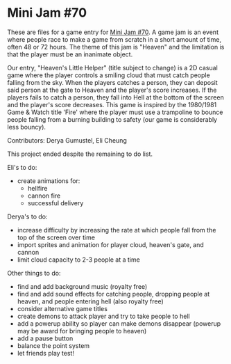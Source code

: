 # Mini Jam #70

These are files for a game entry for [Mini Jam #70](https://itch.io/jam/mini-jam-70-heaven). A game jam is an event where people race to make a game from scratch in a short amount of time, often 48 or 72 hours. The theme of this jam is "Heaven" and the limitation is that the player must be an inanimate object. 

Our entry, "Heaven's Little Helper" (title subject to change) is a 2D casual game where the player controls a smiling cloud that must catch people falling from the sky. When the players catches a person, they can deposit said person at the gate to Heaven and the player's score increases. If the players fails to catch a person, they fall into Hell at the bottom of the screen and the player's score decreases. This game is inspired by the 1980/1981 Game & Watch title 'Fire' where the player must use a trampoline to bounce people falling from a burning building to safety (our game is considerably less bouncy).

Contributors: Derya Gumustel, Eli Cheung

This project ended despite the remaining to do list.

Eli's to do:
* create animations for:
  * hellfire
  * cannon fire
  * successful delivery




Derya's to do:
* increase difficulty by increasing the rate at which people fall from the top of the screen over time
* import sprites and animation for player cloud, heaven's gate, and cannon
* limit cloud capacity to 2-3 people at a time

Other things to do:
* find and add background music (royalty free)
* find and add sound effects for catching people, dropping people at heaven, and people entering hell (also royalty free)
* consider alternative game titles
* create demons to attack player and try to take people to hell
* add a powerup ability so player can make demons disappear (powerup may be award for bringing people to heaven)
* add a pause button
* balance the point system
* let friends play test!
